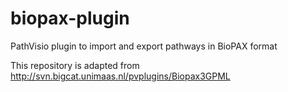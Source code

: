 # biopax-plugin
PathVisio plugin to import and export pathways in BioPAX format

This repository is adapted from http://svn.bigcat.unimaas.nl/pvplugins/Biopax3GPML
